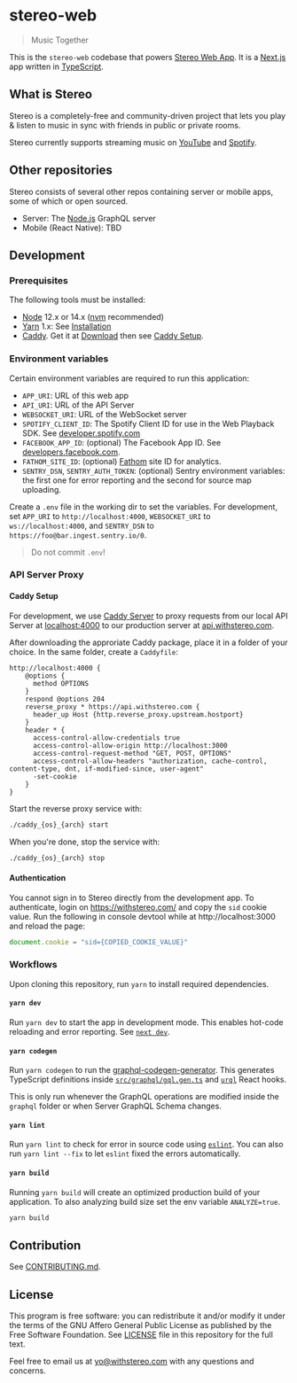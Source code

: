 # stereo-web

> Music Together

This is the `stereo-web` codebase that powers [Stereo Web App](https://withstereo.com/). It is a [Next.js](https://github.com/vercel/next.js) app written in [TypeScript](https://github.com/microsoft/TypeScript).

## What is Stereo

Stereo is a completely-free and community-driven project that lets you play & listen to music in sync with friends in public or private rooms.

Stereo currently supports streaming music on [YouTube](https://www.youtube.com/) and [Spotify](https://www.spotify.com/).

## Other repositories

Stereo consists of several other repos containing server or mobile apps, some of which or open sourced.

- Server: The [Node.js](https://github.com/nodejs/node) GraphQL server
- Mobile (React Native): TBD

## Development

### Prerequisites

The following tools must be installed:

- [Node](https://nodejs.org/) 12.x or 14.x ([nvm](https://github.com/nvm-sh/nvm) recommended)
- [Yarn](https://yarnpkg.com/) 1.x: See [Installation](https://classic.yarnpkg.com/en/docs/install)
- [Caddy](https://caddyserver.com/). Get it at [Download](https://caddyserver.com/download) then see [Caddy Setup](#caddy-setup).

### Environment variables

Certain environment variables are required to run this application:

- `APP_URI`: URL of this web app
- `API_URI`: URL of the API Server
- `WEBSOCKET_URI`: URL of the WebSocket server
- `SPOTIFY_CLIENT_ID`: The Spotify Client ID for use in the Web Playback SDK. See [developer.spotify.com](https://developer.spotify.com/)
- `FACEBOOK_APP_ID`: (optional) The Facebook App ID. See [developers.facebook.com](https://developers.facebook.com/).
- `FATHOM_SITE_ID`: (optional) [Fathom](https://usefathom.com/) site ID for analytics.
- `SENTRY_DSN`, `SENTRY_AUTH_TOKEN`: (optional) Sentry environment variables: the first one for error reporting and the second for source map uploading.

Create a `.env` file in the working dir to set the variables. For development, set `APP_URI` to `http://localhost:4000`, `WEBSOCKET_URI` to `ws://localhost:4000`, and `SENTRY_DSN` to `https://foo@bar.ingest.sentry.io/0`.

> Do not commit `.env`!

### API Server Proxy

#### Caddy Setup

For development, we use [Caddy Server](https://caddyserver.com/) to proxy requests from our local API Server at [localhost:4000](http://localhost:4000) to our production server at [api.withstereo.com](https://api.withstereo.com).

After downloading the approriate Caddy package, place it in a folder of your choice. In the same folder, create a `Caddyfile`:

```
http://localhost:4000 {
    @options {
      method OPTIONS
    }
    respond @options 204
    reverse_proxy * https://api.withstereo.com {
      header_up Host {http.reverse_proxy.upstream.hostport}
    }
    header * {
      access-control-allow-credentials true
      access-control-allow-origin http://localhost:3000
      access-control-request-method "GET, POST, OPTIONS"
      access-control-allow-headers "authorization, cache-control, content-type, dnt, if-modified-since, user-agent"
      -set-cookie
    }
}
```

Start the reverse proxy service with:

```bash
./caddy_{os}_{arch} start
```

When you're done, stop the service with:

```bash
./caddy_{os}_{arch} stop
```

#### Authentication

You cannot sign in to Stereo directly from the development app. To authenticate, login on https://withstereo.com/ and copy the  `sid` cookie value. Run the following in console devtool while at http://localhost:3000 and reload the page:

```js
document.cookie = "sid={COPIED_COOKIE_VALUE}"
```

### Workflows

Upon cloning this repository, run `yarn` to install required dependencies.

#### `yarn dev`

Run `yarn dev` to start the app in development mode. This enables hot-code reloading and error reporting. See [`next dev`](https://nextjs.org/docs/api-reference/cli#development).

#### `yarn codegen`

Run `yarn codegen` to run the [graphql-codegen-generator](https://github.com/dotansimha/graphql-code-generator). This generates TypeScript definitions inside [`src/graphql/gql.gen.ts`](src/graphql/gql.gen.ts) and [`urql`](https://github.com/FormidableLabs/urql) React hooks.

This is only run whenever the GraphQL operations are modified inside the `graphql` folder or when Server GraphQL Schema changes.

#### `yarn lint`

Run `yarn lint` to check for error in source code using [`eslint`](https://github.com/eslint/eslint). You can also run `yarn lint --fix` to let `eslint` fixed the errors automatically.

#### `yarn build`

Running `yarn build` will create an optimized production build of your application. To also analyzing build size set the env variable `ANALYZE=true`.

```bash
yarn build
```

## Contribution

See [CONTRIBUTING.md](CONTRIBUTING.md).

## License

This program is free software: you can redistribute it and/or modify it under the terms of the GNU Affero General Public License as published by the Free Software Foundation. See [LICENSE](LICENSE) file in this repository for the full text.

Feel free to email us at [yo@withstereo.com](yo@withstereo.com) with any questions and concerns.


